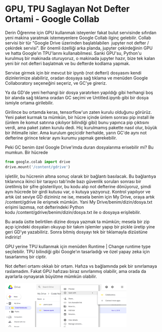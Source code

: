 # GPU, TPU Saglayan Not Defter Ortami - Google Collab

Derin Öğrenme için GPU kullanmak isteyenler fakat bulut servisinde
sıfırdan yeni makina yaratmak istemeyenlere Google Collab ilginç
gelebilir. Collab servisi bir tür "Google Drive üzerinden
başlatılabilen  jupyter not defter / çekirdek servisi". Bir önemli
özelliği arka planda, jupyter çekirdeğinin GPU ve hatta Google'ın
TPU'larını kullanabilmesi. Sanki GPU'su, Python'u kurulmuş bir
makinada oturuyoruz, o makinada jupyter hazır, bize tek kalan yeni bir
not defteri başlatmak ve bu defterde kodlama yapmak.

Servise girmek için bir mevcut bir ipynb (not defteri) dosyasını kendi
dizinlerimize alabiliriz, oradan dosyaya sağ tıklama ve menüden Google
Collaboratory seçeneğini seçeriz, ve GC'ye gireriz.

Ya da GD'de yeni herhangi bir dosya yaratırken yapıldığı gibi herhangi
boş bir alanda sağ tıklama oradan GC seçimi ve Untitled.ipynb gibi bir
dosya ismiyle ortama girilebilir.

Girilince bu ortamda keras, tensorflow'un zaten kurulu olduğunu
görürüz. Yeni paket kurmak ta mümkün, bir hücre içinde ünlem sonrası
pip install ile (ünlem ile komut satırına çıkılıyor bilindiği gibi)
bunu yapınca pip çıktısını verdi, ama paket zaten kurulu dedi. Hiç
kurulmamış pakette nasıl olur, büyük bir ihtimalle isler. Ama kurulum
geçicidir herhalde, yarın GC'de aynı not defterine girince tekrar aynı
kurumu yapmak gerekebilir.

Peki GC benim özel Google Drive'imda duran dosyalarıma erisebilir
mi? Bu mumkun. Bir hücrede

```python
from google.colab import drive
drive.mount('/content/gdrive')
```

işletilir, bu hücrenin altına sonuç olarak bir bağlantı basılacak. Bu
bağlantıya tıklanınca ikinci bir tarayıcı tab'inde bazı güvenlik
soruları sonrası bir üretilmiş bir şifre gösteriliyor, bu kodu alıp
not defterine dönüyoruz, şimdi aynı hücrede bir girdi kutusu var, o
kutuya yazıyoruz. Kontrol yapılıyor ve artık üst seviye GD dizininiz
ne ise, mesela benim için My Drive, oraya artık /content/gdrive ile
erişmek mümkün. Yani My Drive/benim/dizin/dosya.txt erişimi lazımsa,
not defterindeki Python kodu /content/gdrive/benim/dizin/dosya.txt ile
o dosyaya erişilebilir.

Bu arada üstte belirtilen dizine dosya yazmak ta mümkün; mesela bir
zip açıp içindeki dosyaları okuyup bir takım işlemler yapıp bir pickle
üretip yine geri GD'ye yazabiliriz. Sonra bitmiş dosyayı tek bir
tıklamayla dizüstüne indiririz!

GPU yerine TPU kullanmak için menüden Runtime | Change runtime type
seçilebilir. TPU bilindiği gibi Google'ın tasarladığı ve özel yapay
zeka için tasarlanmış bir ciptir.

Not defteri ortamı okkalı bir ortam. Hafıza vs bağlamında pek bir
sınırlamaya raslamadım. Fakat GPU hafızası biraz sınırlanmış olabilir,
ama orada da ayarlarla oynayarak büyütme mümkün olabilir. 

![](collab.png)
